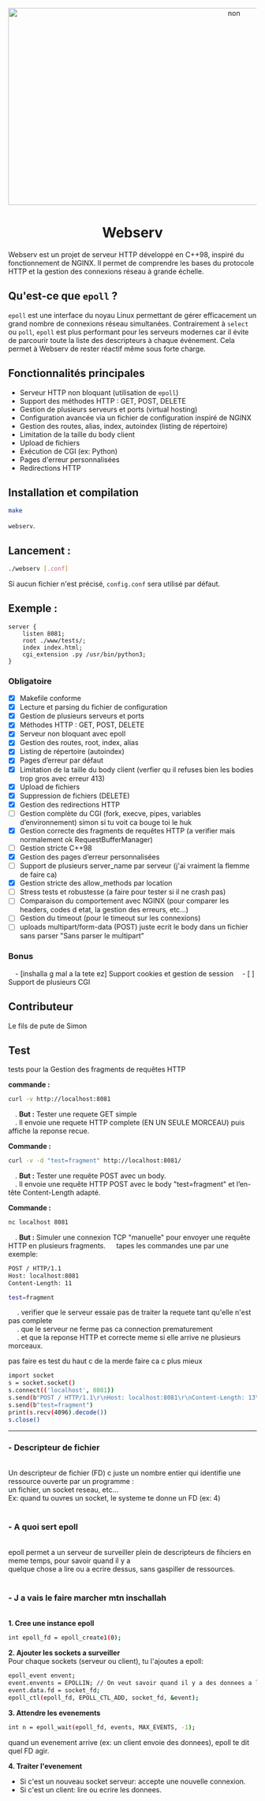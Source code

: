 <p align="center">
  <img src="https://i.pinimg.com/736x/ed/7f/b0/ed7fb01597ddfd722f0916835697de3a.jpg" alt="non" width=900" height="400">
</p>

<h1 align="center"> Webserv </h1>

Webserv est un projet de serveur HTTP développé en C++98, inspiré du fonctionnement de NGINX. Il permet de comprendre les bases du protocole HTTP et la gestion des connexions réseau à grande échelle.

## Qu'est-ce que `epoll` ?

`epoll` est une interface du noyau Linux permettant de gérer efficacement un grand nombre de connexions réseau simultanées. Contrairement à `select` ou `poll`, `epoll` est plus performant pour les serveurs modernes car il évite de parcourir toute la liste des descripteurs à chaque événement. Cela permet à Webserv de rester réactif même sous forte charge.

## Fonctionnalités principales

- Serveur HTTP non bloquant (utilisation de `epoll`)
- Support des méthodes HTTP : GET, POST, DELETE
- Gestion de plusieurs serveurs et ports (virtual hosting)
- Configuration avancée via un fichier de configuration inspiré de NGINX
- Gestion des routes, alias, index, autoindex (listing de répertoire)
- Limitation de la taille du body client
- Upload de fichiers
- Exécution de CGI (ex: Python)
- Pages d'erreur personnalisées
- Redirections HTTP

## Installation et compilation

```sh
make
```

`webserv`.

## Lancement :

```sh
./webserv [.conf]
```

Si aucun fichier n'est précisé, `config.conf` sera utilisé par défaut.

## Exemple :

```nginx
server {
    listen 8081;
    root ./www/tests/;
    index index.html;
    cgi_extension .py /usr/bin/python3;
}
```

### Obligatoire
- [x] Makefile conforme
- [x] Lecture et parsing du fichier de configuration
- [x] Gestion de plusieurs serveurs et ports
- [x] Méthodes HTTP : GET, POST, DELETE
- [x] Serveur non bloquant avec epoll
- [x] Gestion des routes, root, index, alias
- [x] Listing de répertoire (autoindex)
- [x] Pages d’erreur par défaut
- [x] Limitation de la taille du body client (verfier qu il refuses bien les bodies trop gros avec erreur 413)
- [x] Upload de fichiers
- [x] Suppression de fichiers (DELETE)
- [x] Gestion des redirections HTTP
- [ ] Gestion complète du CGI (fork, execve, pipes, variables d’environnement) simon si tu voit ca bouge toi le huk
- [x] Gestion correcte des fragments de requêtes HTTP (a verifier mais normalement ok RequestBufferManager)
- [ ] Gestion stricte C++98
- [x] Gestion des pages d’erreur personnalisées
- [ ] Support de plusieurs server_name par serveur (j'ai vraiment la flemme de faire ca)
- [x] Gestion stricte des allow_methods par location
- [ ] Stress tests et robustesse (a faire pour tester si il ne crash pas)
- [ ] Comparaison du comportement avec NGINX (pour comparer les headers, codes d etat, la gestion des erreurs, etc...)
- [ ] Gestion du timeout (pour le timeout sur les connexions)
- [ ] uploads multipart/form-data (POST) juste ecrit le body dans un fichier sans parser "Sans parser le multipart"

### Bonus
&emsp;- [inshalla g mal a la tete ez] Support cookies et gestion de session
&emsp;- [ ] Support de plusieurs CGI

## Contributeur

Le fils de pute de Simon

## Test

tests pour la Gestion des fragments de requêtes HTTP

**commande :**
  ```sh
  curl -v http://localhost:8081
  ```
  
  &emsp;. **But :** Tester une requete GET simple<br>
  &emsp;. Il envoie une requete HTTP complete (EN UN SEULE MORCEAU) puis affiche la reponse recue.

**Commande :**
```sh
curl -v -d "test=fragment" http://localhost:8081/
```

  &emsp;. **But :** Tester une requête POST avec un body.<br>
  &emsp;. Il envoie une requête HTTP POST avec le body "test=fragment" et l’en-tête Content-Length adapté.

**Commande :**
```sh
nc localhost 8081
```

&emsp;. **But :** Simuler une connexion TCP "manuelle" pour envoyer une requête HTTP en plusieurs fragments.
&emsp; tapes les commandes une par une exemple:
```sh
POST / HTTP/1.1
Host: localhost:8081
Content-Length: 11

test=fragment
```
&emsp; . verifier que le serveur essaie pas de traiter la requete tant qu'elle n'est pas complete<br>
&emsp; . que le serveur ne ferme pas ca connection prematurement<br>
&emsp; . et que la reponse HTTP et correcte meme si elle arrive ne plusieurs morceaux.


pas faire es test du haut c de la merde faire ca c plus mieux
```sh
import socket
s = socket.socket()
s.connect(('localhost', 8081))
s.send(b"POST / HTTP/1.1\r\nHost: localhost:8081\r\nContent-Length: 13\r\n\r\n")
s.send(b"test=fragment")
print(s.recv(4096).decode())
s.close()
```

---

<p align="left">
  <h3><b>- Descripteur de fichier</b></h3><br>
  Un descripteur de fichier (FD) c juste un nombre entier qui identifie une ressource ouverte par un programme :<br>
  un fichier, un socket reseau, etc...<br>
  Ex: quand tu ouvres un socket, le systeme te donne un FD (ex: 4)<br><br>

  <h3><b>- A quoi sert epoll</b></h3><br>
  epoll permet a un serveur de surveiller plein de descripteurs de fihciers en meme temps, pour savoir quand il y a<br>
  quelque chose a lire ou a ecrire dessus, sans gaspiller de ressources.<br><br>

  <h3><b>- J a vais le faire marcher mtn inschallah</b></h3><br>
  <b>1. Cree une instance epoll</b><br>
  
  ```sh
  int epoll_fd = epoll_create1(0);
  ```
  <b>2. Ajouter les sockets a surveiller</b><br>
  Pour chaque sockets (serveur ou client), tu l'ajoutes a epoll:<br>
  ```sh
  epoll_event envent;
  event.envents = EPOLLIN; // On veut savoir quand il y a des donnees a lire
  event.data.fd = socket_fd;
  epoll_ctl(epoll_fd, EPOLL_CTL_ADD, socket_fd, &event);
  ```
  <b>3. Attendre les evenements</b><br>
  ```sh
  int n = epoll_wait(epoll_fd, events, MAX_EVENTS, -1);
  ```
  quand un evenement arrive (ex: un client envoie des donnees), epoll te dit quel FD agir.<br>

  <b>4. Traiter l'evenement</b><br>
  - Si c'est un nouveau socket serveur: accepte une nouvelle connexion.<br>
  - Si c'est un client: lire ou ecrire les donnees.<br>
